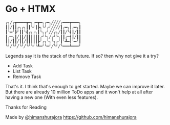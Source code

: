 # Go + HTMX

```bash
╭╮╱╭┳━━━━┳━╮╭━┳━╮╭━╮╱╱╱╱╭━━━┳━━━╮
┃┃╱┃┃╭╮╭╮┃┃╰╯┃┣╮╰╯╭╯╱╱╱╱┃╭━╮┃╭━╮┃
┃╰━╯┣╯┃┃╰┫╭╮╭╮┃╰╮╭╯╱╱╭╮╱┃┃╱╰┫┃╱┃┃
┃╭━╮┃╱┃┃╱┃┃┃┃┃┃╭╯╰╮╱╭╯╰╮┃┃╭━┫┃╱┃┃
┃┃╱┃┃╱┃┃╱┃┃┃┃┃┣╯╭╮╰╮╰╮╭╯┃╰┻━┃╰━╯┃
╰╯╱╰╯╱╰╯╱╰╯╰╯╰┻━╯╰━╯╱╰╯╱╰━━━┻━━━╯
```

Legends say it is the stack of the future. If so? then why not give it a try?

- Add Task
- List Task
- Remove Task

That's it.
I think that's enough to get started. Maybe we can improve it later. But there are already 10 million ToDo apps and it won't help at all after having a new one (With even less features).

Thanks for Reading

Made by [@himanshurajora](https://himanshujangid.com) 
https://github.com/himanshurajora
